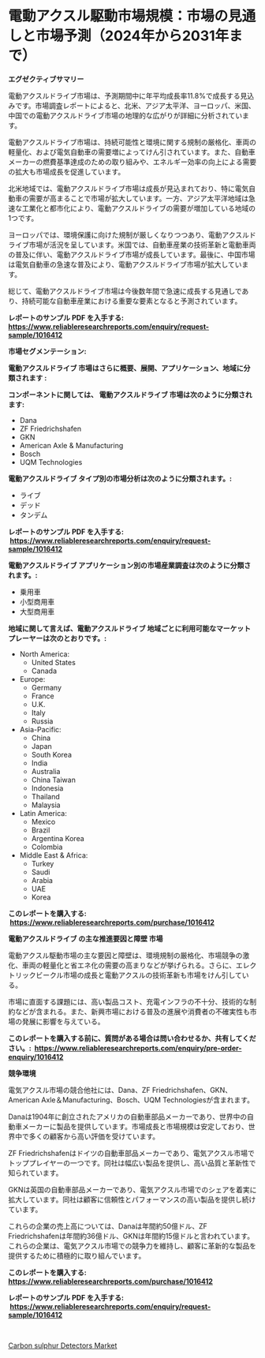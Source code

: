 <p><h1>電動アクスル駆動市場規模：市場の見通しと市場予測（2024年から2031年まで）</h1></p><p><strong>エグゼクティブサマリー</strong></p>
<p><p>電動アクスルドライブ市場は、予測期間中に年平均成長率11.8%で成長する見込みです。市場調査レポートによると、北米、アジア太平洋、ヨーロッパ、米国、中国での電動アクスルドライブ市場の地理的な広がりが詳細に分析されています。</p><p>電動アクスルドライブ市場は、持続可能性と環境に関する規制の厳格化、車両の軽量化、および電気自動車の需要増によってけん引されています。また、自動車メーカーの燃費基準達成のための取り組みや、エネルギー効率の向上による需要の拡大も市場成長を促進しています。</p><p>北米地域では、電動アクスルドライブ市場は成長が見込まれており、特に電気自動車の需要が高まることで市場が拡大しています。一方、アジア太平洋地域は急速な工業化と都市化により、電動アクスルドライブの需要が増加している地域の1つです。</p><p>ヨーロッパでは、環境保護に向けた規制が厳しくなりつつあり、電動アクスルドライブ市場が活況を呈しています。米国では、自動車産業の技術革新と電動車両の普及に伴い、電動アクスルドライブ市場が成長しています。最後に、中国市場は電気自動車の急速な普及により、電動アクスルドライブ市場が拡大しています。</p><p>総じて、電動アクスルドライブ市場は今後数年間で急速に成長する見通しであり、持続可能な自動車産業における重要な要素となると予測されています。</p></p>
<p><strong>レポートのサンプル PDF を入手する: <a href="https://www.reliableresearchreports.com/enquiry/request-sample/1016412">https://www.reliableresearchreports.com/enquiry/request-sample/1016412</a></strong></p>
<p><strong>市場セグメンテーション:</strong></p>
<p><strong> 電動アクスルドライブ 市場はさらに概要、展開、アプリケーション、地域に分類されます :</strong></p>
<p><strong>コンポーネントに関しては、 電動アクスルドライブ 市場は次のように分類されます: &nbsp;</strong></p>
<p><ul><li>Dana</li><li>ZF Friedrichshafen</li><li>GKN</li><li>American Axle & Manufacturing</li><li>Bosch</li><li>UQM Technologies</li></ul></p>
<p><strong> 電動アクスルドライブ タイプ別の市場分析は次のように分類されます。:</strong></p>
<p><ul><li>ライブ</li><li>デッド</li><li>タンデム</li></ul></p>
<p><strong>レポートのサンプル PDF を入手する: &nbsp;<a href="https://www.reliableresearchreports.com/enquiry/request-sample/1016412">https://www.reliableresearchreports.com/enquiry/request-sample/1016412</a></strong></p>
<p><strong> 電動アクスルドライブ アプリケーション別の市場産業調査は次のように分類されます。:</strong></p>
<p><ul><li>乗用車</li><li>小型商用車</li><li>大型商用車</li></ul></p>
<p><strong>地域に関して言えば、電動アクスルドライブ 地域ごとに利用可能なマーケットプレーヤーは次のとおりです。:</strong></p>
<p><ul>
    <li>
        North America:
        <ul>
            <li>United States</li>
            <li>Canada</li>
        </ul>
    </li>
    <li>
        Europe:
        <ul>
            <li>Germany</li>
            <li>France</li>
            <li>U.K.</li>
            <li>Italy</li>
            <li>Russia</li>
        </ul>
    </li>
    <li>
        Asia-Pacific:
        <ul>
            <li>China</li>
            <li>Japan</li>
            <li>South Korea</li>
            <li>India</li>
            <li>Australia</li>
            <li>China Taiwan</li>
            <li>Indonesia</li>
            <li>Thailand</li>
            <li>Malaysia</li>
        </ul>
    </li>
    <li>
        Latin America:
        <ul>
            <li>Mexico</li>
            <li>Brazil</li>
            <li>Argentina Korea</li>
            <li>Colombia</li>
        </ul>
    </li>
    <li>
        Middle East & Africa:
        <ul>
            <li>Turkey</li>
            <li>Saudi</li>
            <li>Arabia</li>
            <li>UAE</li>
            <li>Korea</li>
        </ul>
    </li>
    </ul></p>
<p><strong>このレポートを購入する: &nbsp;<a href="https://www.reliableresearchreports.com/purchase/1016412">https://www.reliableresearchreports.com/purchase/1016412</a></strong></p>
<p><strong>電動アクスルドライブ の主な推進要因と障壁 市場</strong></p>
<p><p>電動アクスル駆動市場の主な要因と障壁は、環境規制の厳格化、市場競争の激化、車両の軽量化と省エネ化の需要の高まりなどが挙げられる。さらに、エレクトリックビークル市場の成長と電動アクスルの技術革新も市場をけん引している。</p><p>市場に直面する課題には、高い製品コスト、充電インフラの不十分、技術的な制約などが含まれる。また、新興市場における普及の進展や消費者の不確実性も市場の発展に影響を与えている。</p></p>
<p><strong>このレポートを購入する前に、質問がある場合は問い合わせるか、共有してください。:&nbsp; <a href="https://www.reliableresearchreports.com/enquiry/pre-order-enquiry/1016412">https://www.reliableresearchreports.com/enquiry/pre-order-enquiry/1016412</a></strong></p>
<p><strong>競争環境</strong></p>
<p><p>電気アクスル市場の競合他社には、Dana、ZF Friedrichshafen、GKN、American Axle＆Manufacturing、Bosch、UQM Technologiesが含まれます。 </p><p>Danaは1904年に創立されたアメリカの自動車部品メーカーであり、世界中の自動車メーカーに製品を提供しています。市場成長と市場規模は安定しており、世界中で多くの顧客から高い評価を受けています。 </p><p>ZF Friedrichshafenはドイツの自動車部品メーカーであり、電気アクスル市場でトッププレイヤーの一つです。同社は幅広い製品を提供し、高い品質と革新性で知られています。 </p><p>GKNは英国の自動車部品メーカーであり、電気アクスル市場でのシェアを着実に拡大しています。同社は顧客に信頼性とパフォーマンスの高い製品を提供し続けています。 </p><p>これらの企業の売上高については、Danaは年間約50億ドル、ZF Friedrichshafenは年間約36億ドル、GKNは年間約15億ドルと言われています。これらの企業は、電気アクスル市場での競争力を維持し、顧客に革新的な製品を提供するために積極的に取り組んでいます。</p></p>
<p><strong>このレポートを購入する: &nbsp; <a href="https://www.reliableresearchreports.com/purchase/1016412">https://www.reliableresearchreports.com/purchase/1016412</a></strong></p>
<p><strong>レポートのサンプル PDF を入手する: &nbsp;<a href="https://www.reliableresearchreports.com/enquiry/request-sample/1016412">https://www.reliableresearchreports.com/enquiry/request-sample/1016412</a></strong><strong></strong></p>
<p>&nbsp;</p>
<p><p><a href="https://github.com/AKSHATREPORTPRIME/Market-Research-Report-List-4/blob/main/carbon-sulphur-detectors-market.md">Carbon sulphur Detectors Market</a></p></p>